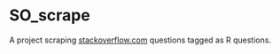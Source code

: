 SO_scrape
=========

A project scraping [stackoverflow.com](http://stackoverflow.com/questions/tagged/)
questions tagged as R questions.